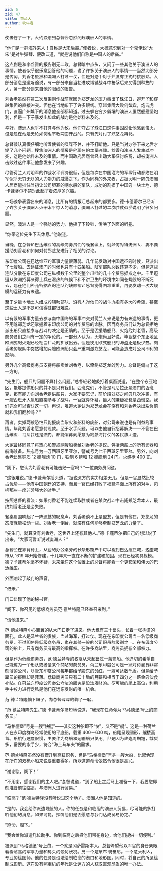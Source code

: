 ```yaml
---
aid: 5
zid: 47
title: 荷兰人
author: 吹牛者
---
```


使者愣了一下，大约没想到总督会忽然问起澳洲人的事情。

“他们是一群海外来人！自称是大宋后裔。”使者说，大概意识到对一个鬼佬说“大宋”是对牛弹琴，便改口道，“就是说他们自称是中国人的后裔。”

这点倒是和李丝雅的报告别无二致。总督暗中点头，又问了一些其他关于澳洲人的事情。使者似乎很乐意回答他的问题，说了许多关于澳洲人的事情——当然大部分是传闻。刘香老虽然和澳洲人打过一仗，但是对这个对手并没有正式的接触过。大部分消息是道听途说，有一部分来自当初进攻博铺战斗中被俘后来又得到释放的人，另一部分则来自他的眼线的报告。

刘香老虽然在第二次反围剿作战前就因为郑芝龙的压力撤出了珠江口，避开了和穿越集团的直接冲突。但他在当地布下了许多眼线。穿越集团大败何如宾，炮击虎门，直逼广州城下的消息他全部都知道。过去躲在穷乡僻壤的澳洲人虽然船船坚炮利，但是一下子暴发出如此的战力是他始料未及的。

幸好，澳洲人似乎不打算与他为敌。他们夺占了珠江口这件事固然让他感到恼火，但是现在他是无论如何也不敢两面开战的。只有先对付了郑芝龙再说。

总督很认真很仔细地听着使者的喋喋不休，并不打断他。只是当对方停下来之后才提了几个问题。搜集澳洲人的情报是他现在的主要兴趣。刘香和澳洲人发生过冲突，这是他始料未及的事情。而中国政府居然曾经出动大军征讨临高，却被澳洲人击败过这件事让他愈发来了兴趣。

尽管荷兰人对明军的作战水平评价很低，但是每次在中国沿海的军事行动都败在明军似乎无穷无尽的人力物力的威慑之下。作为同样的外来者，占据大明一隅的澳洲人居然能挡住当初让公司胆寒的潮水般的军队，成功的割据了中国的一块土地，德·卡蓬蒂尔不禁对此起了着浓厚的兴趣。

一场战争表露出来的消息，比所有的情报汇总起来的都要多。德·卡蓬蒂尔已经听了许多关于澳洲人火器水平惊人的消息，澳洲人打过的二次胜仗似乎说明了很多问题。

显然，澳洲人是一个强劲的势力。他摇了下铃铛，传唤了外面的听差。

“你带这位先生下去休息。”他说道。

当晚，在总督和巴达维亚的高级商务员们的晚餐会上，就如何对待澳洲人、要不要援助刘香老和如何对付郑芝龙进行了相关的讨论。

东印度公司在巴达维亚的军事力量很薄弱。几年前发动对中国远征的时候，只派出了七艘船。去远征澳门的时候也只有十四条船。陆军部队总数还算不少，但是这些连队分散在东印度公司在纵横数千公里的整个爪哇的几十个贸易据点之中。千里迢迢从欧洲招募来得士兵在湿热的气候下和不讲卫生的环境中如同苍蝇般的不断死去，现在他们补充各据点的连队的缺额都让总督觉得困难重重，再要发动一次大规模的远征力有未逮。

至于少量本地土人组成的辅助部队，没有人对他们的战斗力抱有多大的希望。甚至这些土人是不是可信得过都很难说。

以有限的军事力量去参与南中国海的军事冲突对荷兰人来说是力有未逮的事情，更不用说郑芝龙还掌握着东印度公司的对华贸易的命脉。因而商务员们认为总督拒绝派出船只直接参与战斗的决定是正确的。至于是否援助船只、火炮给刘老香，高级商务员们之间有一定的争论的。一部分人认为，火炮尚且好说，毕竟整个东亚地区欧洲式的火炮已经相当广泛的扩散出去。但是使用欧式船只的海盗还是极少数。刘香老的舰队中突然增加两艘欧洲船只会严重刺激郑芝龙，可能会造成对公司不利的影响。

另外几个高级商务员支持将船卖给刘香老，以牵制郑芝龙的势力。总督是偏向于这一方的。

“先生们，船只的问题不算什么问题。”总督轻轻地敲打着桌面说道，“在整个东亚地区，能够提供船只的并不是只有我们。西班克们，不管是马尼拉还是澳门的西班克，都有能力向刘香老提供船只。大家不要忘记，前阶段刘郑之间的几次冲突，有一艘西班牙大帆船直接参与了战斗。一官就算怀疑，最大的嫌疑犯也是西班克。我们完全可以否认这一切。再说，难道大家认为郑芝龙会在没有和刘香老决出胜负前就和我们翻脸吗？”

再者，卖掉两艘恐怕只能报废当柴火和船料的废船，对公司来说也是有利益的事情。毕竟刘香老愿意付现款。至于水手问题，可以由他自行招募解决——不管在巴达维亚、马尼拉还是澳门，都能招募到愿意为钱航海打仗的各民族人渣。

大家最终同意了将热心和警戒两艘船卖给刘香老的提议。包括两船上的所有武器和航海设备。热心号为一万西班牙里亚尔，警戒号为七千西班牙里亚尔。另外，向刘香老出售铜质 12 磅舰炮 10 门，铁制 6 磅和 12 磅舰炮 24 门。火绳枪 400 支。

“阁下，您认为刘香老有可能击败一官吗？”一位商务员问道。

“这很难说。”德·卡蓬蒂尔摇头道，“据说双方的实力相差无几。但是一官显然比较占优势——他有中国朝廷的支持。而且一官已经打败了福建洋面上所有的对手，包括那些一度非常强大的对手。”

按照总督的看法：如果刘香老不能连续取胜或者在某次战斗中击毙郑芝龙本人，最终刘香老还是会失败。

餐桌周围响起了一阵遗憾的叹息声。刘香老谈不上是盟友，但是有他在，郑芝龙的态度就能松动一些。刘香老一倒台，就没有任何能够牵制郑芝龙的力量了。

“先生们，就算没有刘香老，这世界上还有其他人。”德·卡蓬蒂尔把自己的想法说了出来，“大家可曾听说过澳洲人？”

总督坐在靠背椅上，从他的办公桌旁的长条形窗户中可以看到巴达维亚城，这座城市从 1619 年开始修建，十几年来一直在不断的扩建和加固，现在已经初具规模。德？卡蓬蒂尔毫不怀疑，未来坐在这个位置上的总督将能看一个更繁荣和伟大的巴达维亚。

外面响起了敲门的声音。

“进来。”

门口出现了他的秘书官。

“阁下，你召见的低级商务员范·德兰特隆已经奉召来到。”

“请他进来。”

范·德兰特隆小心翼翼的从大门口走了进来。他大概有三十出头，长着一张拘谨的面孔，此人是泽兰省的贵族，当过海军，打过仗。现在在东印度公司当一名低级商务员。不过即使是低级商务员，也在其他一般的公司职员的级别之上。在东印度公司的船上，只有商务员有最高的指挥权。在许多商站里，商务员拥有全部权力。

但是作为低级商务员，范·德兰特隆的权限从未超出过一艘商船。他迫切的希望自己能成为一个船队或者是某个商站的商务员。荷兰东印度公司是一家对待雇员非常刻薄的公司，尽管东印度公司每年都给予股东的分红，一股可达数千盾。但是给予雇员的报酬却是菲薄。低级商务员只有二十盾的月薪和相当于四分之一薪金的伙食补贴。在荷兰东印度公司奉公守法的服务是没法发财的。尽可能的爬上高位，利用手中权力进行走私是他们在远东发财的唯一机会。

范·德兰特隆摘下帽子，向总督深深的鞠了一躬。

“范·德兰特隆先生。”德·卡蓬蒂尔简短地说道，“我现在任命你为‘马格德堡’号上的商务员。”

“马格德堡”号是一艘“快艇”——其实这种船即不“快”，又不是“艇”。这是一种荷兰人在东印度群岛经常使用的平底船，载重 400－600 吨，船尾呈现圆形，艉楼高耸。船航行速度很慢，主要作为商船和运输船只使用。但是因为建造周期短，载货多，需要的水手少，符合“海上马车夫”的需求。

范·德兰特隆虽然没有晋升到高级职务，但是“马格德堡”号是一艘大船，比起他现在所在的双桅小船来说要重要得多。所以这道命令依然令他很是高兴。

“谢谢您，阁下！”

“不用谢，感谢我们的主人吧。”总督说道，“到了船上之后马上准备一下，我要您即刻准备前往临高，与澳洲人进行贸易。”

“临高？”范·德兰特隆没有听说过这个地方。澳洲人他是知道的。

“是的，我会给你派遣导航的人。你的任务是和临高的澳洲人贸易，尽可能的多打听他们的消息。如果可能，探听他们是否愿意与我们达成贸易协定。”

“遵命，阁下。”

“我会给你派遣几位助手。你到临高之后把他们带在身边，给他们提供一切便利。”

被派到“马格德堡”号上的，一个就是冈萨雷斯本人。总督希望他以军官的身份亲眼看看临高的军事力量和码头的设防状况。另一个是莱布·特里尼。一个意大利人，专业的绘图师。他的任务是设法绘制临高的港口和地形图。同时，将自己的所见绘制成图册。这在没有照相机的年代是让远方的人获取直观印象的唯一办法。
